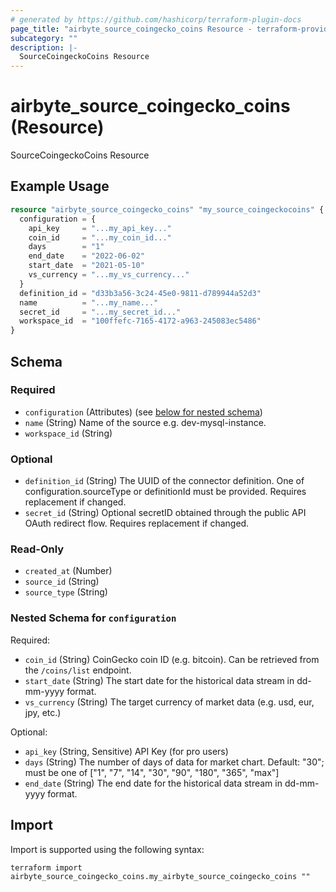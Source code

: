```yaml
---
# generated by https://github.com/hashicorp/terraform-plugin-docs
page_title: "airbyte_source_coingecko_coins Resource - terraform-provider-airbyte"
subcategory: ""
description: |-
  SourceCoingeckoCoins Resource
---
```


# airbyte_source_coingecko_coins (Resource)

SourceCoingeckoCoins Resource

## Example Usage

```terraform
resource "airbyte_source_coingecko_coins" "my_source_coingeckocoins" {
  configuration = {
    api_key     = "...my_api_key..."
    coin_id     = "...my_coin_id..."
    days        = "1"
    end_date    = "2022-06-02"
    start_date  = "2021-05-10"
    vs_currency = "...my_vs_currency..."
  }
  definition_id = "d33b3a56-3c24-45e0-9811-d789944a52d3"
  name          = "...my_name..."
  secret_id     = "...my_secret_id..."
  workspace_id  = "100ffefc-7165-4172-a963-245083ec5486"
}
```

<!-- schema generated by tfplugindocs -->
## Schema

### Required

- `configuration` (Attributes) (see [below for nested schema](#nestedatt--configuration))
- `name` (String) Name of the source e.g. dev-mysql-instance.
- `workspace_id` (String)

### Optional

- `definition_id` (String) The UUID of the connector definition. One of configuration.sourceType or definitionId must be provided. Requires replacement if changed.
- `secret_id` (String) Optional secretID obtained through the public API OAuth redirect flow. Requires replacement if changed.

### Read-Only

- `created_at` (Number)
- `source_id` (String)
- `source_type` (String)

<a id="nestedatt--configuration"></a>
### Nested Schema for `configuration`

Required:

- `coin_id` (String) CoinGecko coin ID (e.g. bitcoin). Can be retrieved from the
`/coins/list` endpoint.
- `start_date` (String) The start date for the historical data stream in dd-mm-yyyy format.
- `vs_currency` (String) The target currency of market data (e.g. usd, eur, jpy, etc.)

Optional:

- `api_key` (String, Sensitive) API Key (for pro users)
- `days` (String) The number of days of data for market chart. Default: "30"; must be one of ["1", "7", "14", "30", "90", "180", "365", "max"]
- `end_date` (String) The end date for the historical data stream in dd-mm-yyyy format.

## Import

Import is supported using the following syntax:

```shell
terraform import airbyte_source_coingecko_coins.my_airbyte_source_coingecko_coins ""
```
